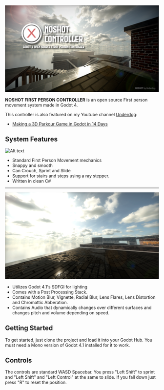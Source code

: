 ![Alt text](docs/CoverImage.png?raw=true)

**NOSHOT FIRST PERSON CONTROLLER** is an open source First person movement system made in Godot 4.

This controller is also featured on my Youtube channel [Underdog](https://www.youtube.com/channel/UCg6WHXnqqeDSG1hkJ-_8nTw):
- [Making a 3D Parkour Game in Godot in 14 Days](https://youtu.be/rG3ZGfhmscQ)

## System Features

![Alt text](docs/Movement.gif?raw=true)

- Standard First Person Movement mechanics
- Snappy and smooth
- Can Crouch, Sprint and Slide
- Support for stairs and steps using a ray stepper.
- Written in clean C#
---

![Alt text](docs/Graphics.png?raw=true)

- Utilizes Godot 4.1's SDFGI for lighting
- Comes with a Post Processing Stack.
- Contains Motion Blur, Vignette, Radial Blur, Lens Flares, Lens Distortion and Chromattic Abberation.
- Contains Audio that dynamically changes over different surfaces and changes pitch and volume depending on speed.

## Getting Started

To get started, just clone the project and load it into your Godot Hub.
You must need a Mono version of Godot 4.1 installed for it to work.

## Controls

The controls are standard WASD Spacebar.
You press "Left Shift" to sprint and "Left Shift" and "Left Control" at the same to slide.
If you fall down just press "R" to reset the position.
